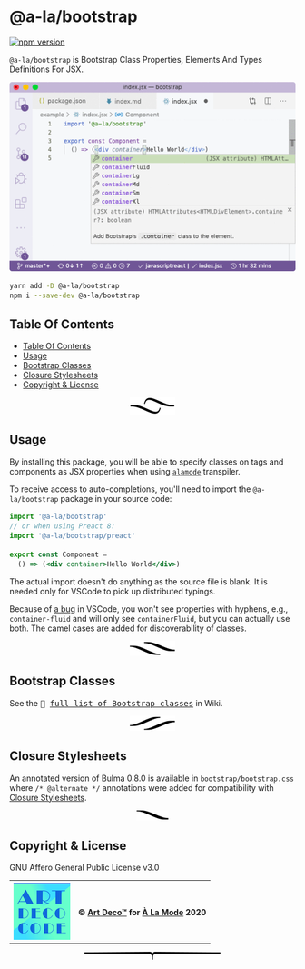 # @a-la/bootstrap

[![npm version](https://badge.fury.io/js/%40a-la%2Fbootstrap.svg)](https://www.npmjs.com/package/@a-la/bootstrap)

`@a-la/bootstrap` is Bootstrap Class Properties, Elements And Types Definitions For JSX.

<p align="center">
  <img src="./doc/container.gif" alt="bootstrap container autocompletions">
</p>

```sh
yarn add -D @a-la/bootstrap
npm i --save-dev @a-la/bootstrap
```

## Table Of Contents

- [Table Of Contents](#table-of-contents)
- [Usage](#usage)
- [Bootstrap Classes](#bootstrap-classes)
- [Closure Stylesheets](#closure-stylesheets)
- [Copyright & License](#copyright--license)

<p align="center"><a href="#table-of-contents">
  <img src="/.documentary/section-breaks/0.svg?sanitize=true">
</a></p>

## Usage

By installing this package, you will be able to specify classes on tags and components as JSX properties when using [`alamode`](https://github.com/a-la/alamode) transpiler.

To receive access to auto-completions, you'll need to import the `@a-la/bootstrap` package in your source code:

```jsx
import '@a-la/bootstrap'
// or when using Preact 8:
import '@a-la/bootstrap/preact'

export const Component =
  () => (<div container>Hello World</div>)
```

The actual import doesn't do anything as the source file is blank. It is needed only for VSCode to pick up distributed typings.

Because of [a bug](https://github.com/microsoft/TypeScript/issues/28905) in VSCode, you won't see properties with hyphens, e.g., `container-fluid` and will only see `containerFluid`, but you can actually use both. The camel cases are added for discoverability of classes.

<p align="center"><a href="#table-of-contents">
  <img src="/.documentary/section-breaks/1.svg?sanitize=true">
</a></p>

## Bootstrap Classes

See the <kbd>📙 [full list of Bootstrap classes](../../wiki/Classes)</kbd> in Wiki.

<p align="center"><a href="#table-of-contents">
  <img src="/.documentary/section-breaks/2.svg?sanitize=true">
</a></p>

## Closure Stylesheets

An annotated version of Bulma 0.8.0 is available in `bootstrap/bootstrap.css` where `/* @alternate */` annotations were added for compatibility with [Closure Stylesheets](https://github.com/artdecocode/closure-stylsheets-java).

<p align="center"><a href="#table-of-contents">
  <img src="/.documentary/section-breaks/3.svg?sanitize=true">
</a></p>

## Copyright & License

GNU Affero General Public License v3.0

<table>
  <tr>
    <th>
      <a href="https://www.artd.eco">
        <img width="100" src="https://raw.githubusercontent.com/wrote/wrote/master/images/artdeco.png"
          alt="Art Deco">
      </a>
    </th>
    <th>© <a href="https://www.artd.eco">Art Deco™</a> for <a href="https://alamode.cc">À La Mode</a> 2020</th>
  </tr>
</table>

<p align="center"><a href="#table-of-contents">
  <img src="/.documentary/section-breaks/-1.svg?sanitize=true">
</a></p>